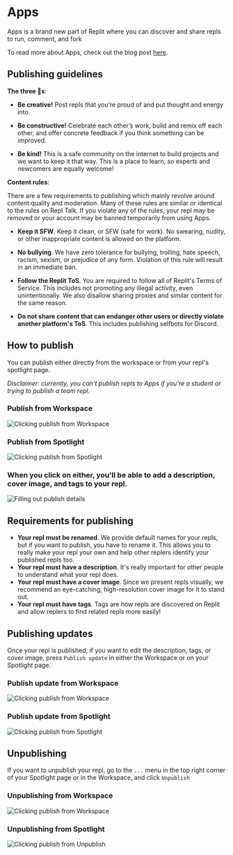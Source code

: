 # Apps
Apps is a brand new part of Replit where you can discover and share repls to run, comment, and fork

To read more about Apps, check out the blog post [here](https://blog.replit.com/apps).

## Publishing guidelines

**The three 🐝s**: 
- **Be creative!** Post repls that you’re proud of and put thought and energy into.

- **Be constructive!** Celebrate each other’s work, build and remix off each other, and offer concrete feedback if you think something can be improved.

- **Be kind!** This is a safe community on the internet to build projects and we want to keep it that way. This is a place to learn, so experts and newcomers are equally welcome!


**Content rules**:

There are a few requirements to publishing which mainly revolve around content quality and moderation. Many of these rules are similar or identical to the rules on Repl Talk. If you violate any of the rules, your repl may be removed or your account may be banned temporarily from using Apps.

- **Keep it SFW**. Keep it clean, or SFW (safe for work). No swearing, nudity, or other inappropriate content is allowed on the platform.

- **No bullying**. We have zero tolerance for bullying, trolling, hate speech, racism, sexism, or prejudice of any form. Violation of this rule will result in an immediate ban.

- **Follow the Replit ToS**. You are required to follow all of Replit's Terms of Service. This includes not promoting any illegal activity, even unintentionally. We also disallow sharing proxies and similar content for the same reason.

- **Do not share content that can endanger other users or directly violate another platform's ToS**. This includes publishing selfbots for Discord.

## How to publish
You can publish either directly from the workspace or from your repl's spotlight page.

*Disclaimer: currently, you can't publish repls to Apps if you're a student or trying to publish a team repl.*

### Publish from Workspace
![Clicking publish from Workspace](/images/apps/workspace-publish.png)

### Publish from Spotlight
![Clicking publish from Spotlight](/images/apps/spotlight-publish.png)

### When you click on either, you'll be able to add a description, cover image, and tags to your repl.

![Filling out publish details](/images/apps/workspace-publish.gif)


## Requirements for publishing
- **Your repl must be renamed**. We provide default names for your repls, but if you want to publish, you have to rename it. This allows you to really make your repl your own and help other replers identify your published repls too.
- **Your repl must have a description**. It's really important for other people to understand what your repl does.
- **Your repl must have a cover image**. Since we present repls visually, we recommend an eye-catching, high-resolution cover image for it to stand out.
- **Your repl must have tags**. Tags are how repls are discovered on Replit and allow replers to find related repls more easily!

## Publishing updates
Once your repl is published, if you want to edit the description, tags, or cover image, press `Publish update` in either the Workspace or on your Spotlight page.

### Publish update from Workspace
![Clicking publish from Workspace](/images/apps/workspace-publish-update.png)

### Publish update from Spotlight
![Clicking publish from Spotlight](/images/apps/spotlight-publish-update.png)


## Unpublishing
If you want to unpublish your repl, go to the `...` menu in the top right corner of your Spotlight page or in the Workspace, and click `Unpublish`

### Unpublishing from Workspace
![Clicking publish from Workspace](/images/apps/workspace-unpublish.png)

### Unpublishing from Spotlight
![Clicking publish from Unpublish](/images/apps/spotlight-unpublish.png)


